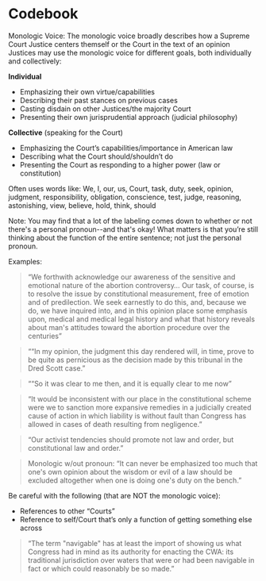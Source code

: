 # Codebook

Monologic Voice: 
The monologic voice broadly describes how a Supreme Court Justice centers themself or the Court in the text of an opinion
Justices may use the monologic voice for different goals, both individually and collectively:

**Individual**
- Emphasizing their own virtue/capabilities
- Describing their past stances on previous cases
- Casting disdain on other Justices/the majority Court
- Presenting their own jurisprudential approach (judicial philosophy)

**Collective** (speaking for the Court)
- Emphasizing the Court’s capabilities/importance in American law
- Describing what the Court should/shouldn’t do
- Presenting the Court as responding to a higher power (law or constitution)


Often uses words like: 
We, I, our, us, Court, task, duty, seek,  opinion, judgment, responsibility, obligation, conscience, test, judge, reasoning, astonishing, view, believe, hold, think, should

Note: You may find that a lot of the labeling comes down to whether or not there's a personal pronoun--and that's okay! What matters is that you’re still thinking about the function of the entire sentence; not just the personal pronoun.


Examples: 
>“We forthwith acknowledge our awareness of the sensitive and emotional nature of the abortion controversy… Our task, of course, is to resolve the issue by constitutional measurement, free of emotion and of predilection. We seek earnestly to do this, and, because we do, we have inquired into, and in this opinion place some emphasis upon, medical and medical legal history and what that history reveals about man's attitudes toward the abortion procedure over the centuries”

>““In my opinion, the judgment this day rendered will, in time, prove to be quite as pernicious as the decision made by this tribunal in the Dred Scott case.”

>““So it was clear to me then, and it is equally clear to me now”

>“It would be inconsistent with our place in the constitutional scheme were we to sanction more expansive remedies in a judicially created cause of action in which liability is without fault than Congress has allowed in cases of death resulting from negligence.”

>“Our activist tendencies should promote not law and order, but constitutional law and order.”

>Monologic w/out pronoun: “It can never be emphasized too much that one's own opinion about the wisdom or evil of a law should be excluded altogether when one is doing one's duty on the bench.”



Be careful with the following (that are NOT the monologic voice):
- References to other “Courts” 
- Reference to self/Court that’s only a function of getting something else across
>“The term "navigable" has at least the import of showing us what Congress had in mind as its authority for enacting the CWA: its traditional jurisdiction over waters that were or had been navigable in fact or which could reasonably be so made.”


